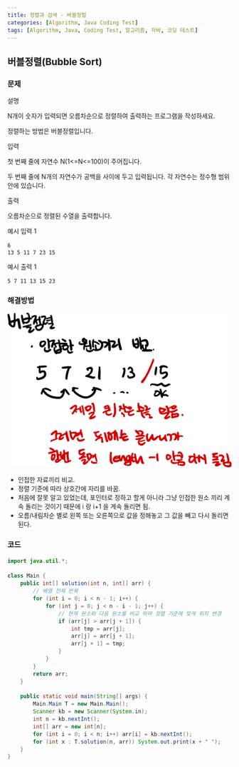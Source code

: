 ```yaml
---
title: 정렬과 검색 - 버블정렬
categories: [Algorithm, Java Coding Test]
tags: [Algorithm, Java, Coding Test, 알고리즘, 자바, 코딩 테스트]
---
```


## 버블정렬(Bubble Sort) 

### 문제
설명

N개이 숫자가 입력되면 오름차순으로 정렬하여 출력하는 프로그램을 작성하세요.

정렬하는 방법은 버블정렬입니다.

입력

첫 번째 줄에 자연수 N(1<=N<=100)이 주어집니다.

두 번째 줄에 N개의 자연수가 공백을 사이에 두고 입력됩니다. 각 자연수는 정수형 범위 안에 있습니다.

출력

오름차순으로 정렬된 수열을 출력합니다.

예시 입력 1

```
6
13 5 11 7 23 15

```

예시 출력 1

```
5 7 11 13 15 23
```

### 해결방법

![이미지](/assets/img/Algorithm/45.png)

- 인접한 자료끼리 비교.
- 정렬 기준에 따라 상호간에 자리를 바꿈.
- 처음에 잘못 알고 있었는데, 포인터로 정하고 할게 아니라 그냥 인접한 원소 끼리 계속 돌리는 것이기 때문에 i 랑 i+1 을 계속 돌리면 됨.
- 오름/내림차순 별로 왼쪽 또는 오른쪽으로 값을 정해놓고 그 값을 빼고 다시 돌리면 된다.

### 코드

```java
import java.util.*;

class Main {
    public int[] solution(int n, int[] arr) {
        // 배열 전체 반복
        for (int i = 0; i < n - 1; i++) {
            for (int j = 0; j < n - i - 1; j++) {
                // 현재 원소와 다음 원소를 비교 하여 정렬 기준에 맞게 위치 변경
                if (arr[j] > arr[j + 1]) {
                    int tmp = arr[j];
                    arr[j] = arr[j + 1];
                    arr[j + 1] = tmp;
                }
            }
        }
        return arr;
    }

    public static void main(String[] args) {
        Main.Main T = new Main.Main();
        Scanner kb = new Scanner(System.in);
        int n = kb.nextInt();
        int[] arr = new int[n];
        for (int i = 0; i < n; i++) arr[i] = kb.nextInt();
        for (int x : T.solution(n, arr)) System.out.print(x + " ");
    }
}

```
